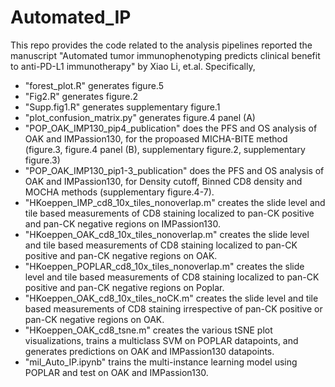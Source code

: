 # Automated_IP

This repo provides the code related to the analysis pipelines reported the manuscript "Automated tumor immunophenotyping predicts clinical benefit to anti-PD-L1 immunotherapy" by Xiao Li, et.al. Specifically, 

* "forest_plot.R" generates figure.5
* "Fig2.R" generates figure.2
* "Supp.fig1.R" generates supplementary figure.1
* "plot_confusion_matrix.py" generates figure.4 panel (A)
* "POP_OAK_IMP130_pip4_publication" does the PFS and OS analysis of OAK and IMPassion130, for the propoased MICHA-BITE method (figure.3, figure.4 panel (B), supplementary figure.2, supplementary figure.3)
* "POP_OAK_IMP130_pip1-3_publication" does the PFS and OS analysis of OAK and IMPassion130, for Density cutoff, Binned CD8 density and MOCHA methods (supplementary figure.4-7). 
* "HKoeppen_IMP_cd8_10x_tiles_nonoverlap.m" creates the slide level and tile based measurements of CD8 staining localized to pan-CK positive and pan-CK negative regions on IMPassion130.
* "HKoeppen_OAK_cd8_10x_tiles_nonoverlap.m" creates the slide level and tile based measurements of CD8 staining localized to pan-CK positive and pan-CK negative regions on OAK.
* "HKoeppen_POPLAR_cd8_10x_tiles_nonoverlap.m" creates the slide level and tile based measurements of CD8 staining localized to pan-CK positive and pan-CK negative regions on Poplar.
* "HKoeppen_OAK_cd8_10x_tiles_noCK.m" creates the slide level and tile based measurements of CD8 staining irrespective of pan-CK positive or pan-CK negative regions on OAK.
* "HKoeppen_OAK_cd8_tsne.m" creates the various tSNE plot visualizations, trains a multiclass SVM on POPLAR datapoints, and generates predictions on OAK and IMPassion130 datapoints.
* "mil_Auto_IP.ipynb" trains the multi-instance learning model using POPLAR and test on OAK and IMPassion130.

